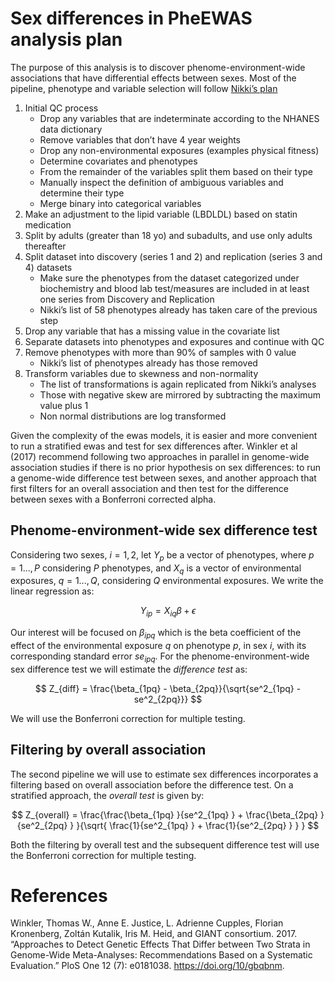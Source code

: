 # Sex differences in PheEWAS analysis plan

The purpose of this analysis is to discover phenome-environment-wide associations that have differential effects between sexes. Most of the pipeline, phenotype and variable selection will follow [Nikki’s plan](https://docs.google.com/document/d/1_2FWZHSnPEc1CqDxdVDRocUD1A3srALysvxBdCpunqY/edit?usp=sharing)

1. Initial QC process
    - Drop any variables that are indeterminate according to the NHANES data dictionary
    - Remove variables that don’t have 4 year weights
    - Drop any non-environmental exposures (examples physical fitness)
    - Determine covariates and phenotypes
    - From the remainder of the variables split them based on their type
    - Manually inspect the definition of ambiguous variables and determine their type
    - Merge binary into categorical variables
2. Make an adjustment to the lipid variable (LBDLDL) based on statin medication
3. Split by adults (greater than 18 yo) and subadults, and use only adults thereafter
4. Split dataset into discovery (series 1 and 2) and replication (series 3 and 4) datasets
    - Make sure the phenotypes from the dataset categorized under biochemistry and blood lab test/measures are included in at least one series from Discovery and Replication
    - Nikki’s list of 58 phenotypes already has taken care of the previous step
5. Drop any variable that has a missing value in the covariate list
6. Separate datasets into phenotypes and exposures and continue with QC
7. Remove phenotypes with more than 90% of samples with 0 value 
    - Nikki’s list of phenotypes already has those removed
8. Transform variables due to skewness and non-normality
    - The list of transformations is again replicated from Nikki’s analyses
    - Those with negative skew are mirrored by subtracting the maximum value plus 1
    - Non normal distributions are log transformed

Given the complexity of the ewas models, it is easier and more convenient to run a stratified ewas and test for sex differences after. Winkler et al (2017) recommend following two approaches in parallel in genome-wide association studies if there is no prior hypothesis on sex differences: to run a genome-wide difference test between sexes, and another approach that first filters for an overall association and then test for the difference between sexes with a Bonferroni corrected alpha. 

## Phenome-environment-wide sex difference test

Considering two sexes, $i=1,2$, let $Y_p$ be a vector of phenotypes, where $p=1...,P$ considering $P$ phenotypes, and $X_q$ is a vector of environmental exposures, $q=1...,Q$, considering $Q$ environmental exposures. We write the linear regression as:

$$
Y_{ip} = X_{iq}\beta + \epsilon
$$ 

Our interest will be focused on $\beta_{ipq}$ which is the beta coefficient of the effect of the environmental exposure $q$ on phenotype $p$, in sex $i$, with its corresponding standard error $se_{ipq}$. For the phenome-environment-wide sex difference test we will estimate the *difference test* as:

$$
Z_{diff} = \frac{\beta_{1pq} - \beta_{2pq}}{\sqrt{se^2_{1pq} - se^2_{2pq}}}
$$

We will use the Bonferroni correction for multiple testing.

## Filtering by overall association

The second pipeline we will use to estimate sex differences incorporates a filtering based on overall association before the difference test. On a stratified approach, the *overall test* is given by:

$$
Z_{overall} = \frac{\frac{\beta_{1pq} }{se^2_{1pq} } + \frac{\beta_{2pq} }{se^2_{2pq} } }{\sqrt{ \frac{1}{se^2_{1pq} } + \frac{1}{se^2_{2pq} } } }
$$

Both the filtering by overall test and the subsequent difference test will use the Bonferroni correction for multiple testing.

# References

Winkler, Thomas W., Anne E. Justice, L. Adrienne Cupples, Florian Kronenberg, Zoltán Kutalik, Iris M. Heid, and GIANT consortium. 2017. “Approaches to Detect Genetic Effects That Differ between Two Strata in Genome-Wide Meta-Analyses: Recommendations Based on a Systematic Evaluation.” PloS One 12 (7): e0181038. https://doi.org/10/gbqbnm.
